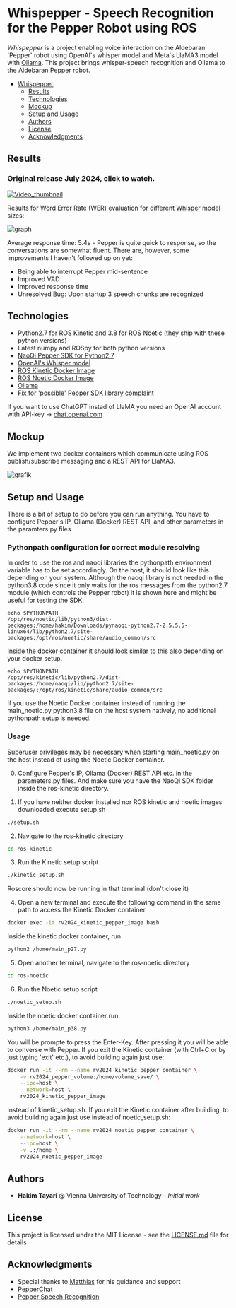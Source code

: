 # Whispepper - Speech Recognition for the Pepper Robot using ROS
*Whispepper* is a project enabling voice interaction on the Aldebaran 'Pepper' robot using OpenAI's whisper model and Meta's LlaMA3 model with [Ollama](https://ollama.com/). This project brings whisper-speech recognition and Ollama to the Aldebaran Pepper robot. 

- [Whispepper](#whispepper)
  * [Results](#results)
  * [Technologies](#technologies)
  * [Mockup](#mockup)
  * [Setup and Usage](#setup-and-configuration)
  * [Authors](#authors)
  * [License](#license)
  * [Acknowledgments](#acknowledgments)

## Results

### Original release July 2024, click to watch.
[![Video_thumbnail](/eval/thumbnail.png)](https://www.youtube.com/watch?v=j7Ir2NxGRQY)


Results for Word Error Rate (WER) evaluation for different [Whisper](https://github.com/openai/whisper) model sizes: 

![graph](/eval/wer_graph.svg)

Average response time: 5.4s - Pepper is quite quick to response, so the conversations are somewhat fluent. There are, however, some improvements I haven't followed up on yet:
- Being able to interrupt Pepper mid-sentence
- Improved VAD
- Improved response time
- Unresolved Bug: Upon startup 3 speech chunks are recognized
  

## Technologies
* Python2.7 for ROS Kinetic and 3.8 for ROS Noetic (they ship with these python versions)
* Latest numpy and ROSpy for both python versions
* [NaoQi Pepper SDK for Python2.7](https://www.aldebaran.com/en/support/pepper-naoqi-2-9/downloads-softwares)
* [OpenAI's Whisper model](https://github.com/openai/whisper)
* [ROS Kinetic Docker Image](https://hub.docker.com/_/ros/tags?page=1&name=kinetic)
* [ROS Noetic Docker Image](https://hub.docker.com/_/ros/tags?page=1&name=noetic)
* [Ollama](https://ollama.com/)
* [Fix for 'possible' Pepper SDK library complaint](https://stackoverflow.com/questions/48306849/lib-x86-64-linux-gnu-libz-so-1-version-zlib-1-2-9-not-found/50097275#50097275)

If you want to use ChatGPT instad of LlaMA you need an OpenAI account with API-key -> [chat.openai.com](chat.openai.com)


## Mockup

We implement two docker containers which communicate using ROS publish/subscribe messaging and a REST API for LlaMA3.

![grafik](/eval/RV_setup_sketch.jpg)


## Setup and Usage

There is a bit of setup to do before you can run anything. You have to configure Pepper's IP, Ollama (Docker) REST API, and other parameters in the paramters.py files. 


### Pythonpath configuration for correct module resolving 
In order to use the ros and naoqi libraries the pythonpath environment variable has to be set accordingly. On the host, it should look like this depending on your system. Although the naoqi library is not needed in the python3.8 code since it only waits for the ros messages from the python2.7 module (which controls the Pepper robot) it is shown here and might be useful for
testing the SDK. 
```
echo $PYTHONPATH
/opt/ros/noetic/lib/python3/dist-packages:/home/hakim/Downloads/pynaoqi-python2.7-2.5.5.5-linux64/lib/python2.7/site-packages:/opt/ros/noetic/share/audio_common/src
```
Inside the docker container it should look similar to this also depending on your docker setup.
```
echo $PYTHONPATH
/opt/ros/kinetic/lib/python2.7/dist-packages:/home/naoqi/lib/python2.7/site-packages/:/opt/ros/kinetic/share/audio_common/src
```
 
If you use the Noetic Docker container instead of running the main_noetic.py python3.8 file on the host system natively, no additional pythonpath setup is needed. 

### Usage

Superuser privileges may be necessary when starting main_noetic.py on the host instead of using the Noetic Docker container. 

0. Configure Pepper's IP, Ollama (Docker) REST API etc. in the parameters.py files. And make sure you have the NaoQi SDK folder inside the ros-kinetic directory. 

1. If you have neither docker installed nor ROS kinetic and noetic images downloaded execute setup.sh
```sh
./setup.sh
```
2. Navigate to the ros-kinetic directory
```sh
cd ros-kinetic
```

3. Run the Kinetic setup script
```sh
./kinetic_setup.sh
```
Roscore should now be running in that terminal (don't close it)

4. Open a new terminal and execute the following command in the same path to access the Kinetic Docker container
```sh
docker exec -it rv2024_kinetic_pepper_image bash
```
Inside the kinetic docker container, run
```sh
python2 /home/main_p27.py
```
5. Open another terminal, navigate to the ros-noetic directory
```sh
cd ros-noetic
```
6. Run the Noetic setup script
```sh
./noetic_setup.sh
```
Inside the noetic docker container run. 
```sh
python3 /home/main_p38.py
```
You will be prompte to press the Enter-Key. After pressing it you will be able to converse with Pepper. If you exit the Kinetic container (with Ctrl+C or by just typing 'exit' etc.), to avoid building again just use:
```sh
docker run -it --rm --name rv2024_kinetic_pepper_container \
    -v rv2024_pepper_volume:/home/volume_save/ \
    --ipc=host \
    --network=host \
    rv2024_kinetic_pepper_image
```
instead of kinetic_setup.sh. If you exit the Kinetic container after building, to avoid building again just use instead of noetic_setup.sh:
```sh
docker run -it --rm --name rv2024_noetic_pepper_container \
    --network=host \
    --ipc=host \
    -v .:/home \
    rv2024_noetic_pepper_image
```

## Authors
* **Hakim Tayari** @ Vienna University of Technology - *Initial work*

## License
This project is licensed under the MIT License - see the [LICENSE.md](LICENSE.md) file for details

## Acknowledgments

* Special thanks to [Matthias](https://github.com/hirschmanner) for his guidance and support
* [PepperChat](https://github.com/ilabsweden/pepperchat)
* [Pepper Speech Recognition](https://github.com/JBramauer/pepperspeechrecognition)
